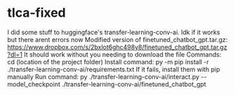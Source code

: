 # tlca-fixed
I did some stuff to huggingface's transfer-learning-conv-ai. Idk if it works but there arent errors now
Modified version of finetuned_chatbot_gpt.tar.gz: https://www.dropbox.com/s/2bxlot6ghc498y8/finetuned_chatbot_gpt.tar.gz?dl=1
It should work without you needing to download the file
Commands:
cd (location of the project folder)
Install command:
py -m pip install -r ./transfer-learning-conv-ai/requirements.txt
If it fails, install them with pip manually
Run command:
py ./transfer-learning-conv-ai/interact.py --model_checkpoint ./transfer-learning-conv-ai/finetuned_chatbot_gpt

